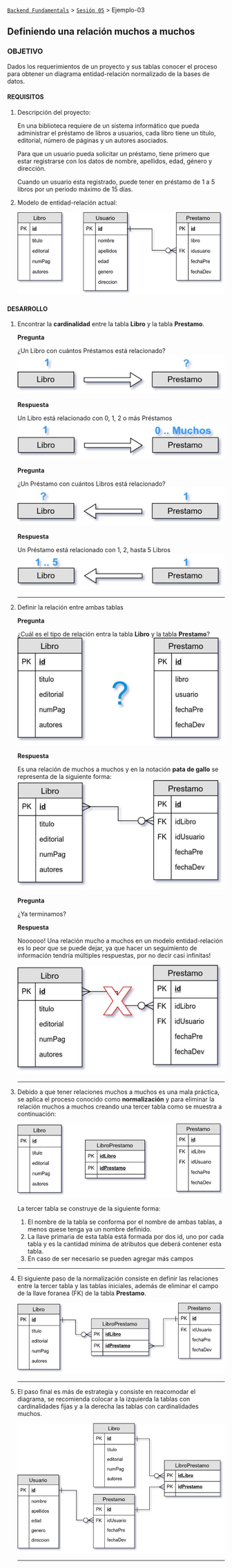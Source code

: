 [`Backend Fundamentals`](../../Readme.md) > [`Sesión 05`](../Readme.md) > Ejemplo-03
## Definiendo una relación muchos a muchos

### OBJETIVO
Dados los requerimientos de un proyecto y sus tablas conocer el proceso para obtener un diagrama entidad-relación normalizado de la bases de datos.

#### REQUISITOS
1. Descripción del proyecto:

   En una biblioteca requiere de un sistema informático que pueda administrar el préstamo de libros a usuarios, cada libro tiene un título, editorial, número de páginas y un autores asociados.

   Para que un usuario pueda solicitar un préstamo, tiene primero que estar registrarse con los datos de nombre, apellidos, edad, género y dirección.

   Cuando un usuario esta registrado, puede tener en préstamo de 1 a 5 libros por un periodo máximo de 15 días.

1. Modelo de entidad-relación actual:

   ![Diagrama entidad-relación](assets/modelo-entidad-relacion-inicial.jpg)


#### DESARROLLO
1. Encontrar la __cardinalidad__ entre la tabla __Libro__ y la tabla __Prestamo__.

   __Pregunta__

   ¿Un Libro con cuántos Préstamos está relacionado? ![Pregunta](assets/relaciones-muchos-muchos-01.jpg)

   __Respuesta__

   Un Libro está relacionado con 0, 1, 2 o más Préstamos ![Solución](assets/relaciones-muchos-muchos-02.jpg)

   __Pregunta__

   ¿Un Préstamo con cuántos Libros está relacionado? ![Pregunta](assets/relaciones-muchos-muchos-03.jpg)

   __Respuesta__

   Un Préstamo está relacionado con 1, 2, hasta 5 Libros ![Solución](assets/relaciones-muchos-muchos-04.jpg)
   ***

1. Definir la relación entre ambas tablas

   __Pregunta__

   ¿Cuál es el tipo de relación entra la tabla __Libro__ y la tabla __Prestamo__? ![Pregunta](assets/relaciones-muchos-muchos-05.jpg)

   __Respuesta__

   Es una relación de muchos a muchos y en la notación __pata de gallo__ se representa de la siguiente forma: ![Solución](assets/relaciones-muchos-muchos-06.jpg)

   __Pregunta__

   ¿Ya terminamos?

   __Respuesta__

   Noooooo! Una relación mucho a muchos en un modelo entidad-relación es lo peor que se puede dejar, ya que hacer un seguimiento de información tendría múltiples respuestas, por no decir casi infinitas!

   ![Solución](assets/relaciones-muchos-muchos-07.jpg)
   ***

1. Debido a que tener relaciones muchos a muchos es una mala práctica, se aplica el proceso conocido como __normalización__ y para eliminar la relación muchos a muchos creando una tercer tabla como se muestra a continuación:

   ![Normalización paso 1](assets/relaciones-muchos-muchos-08.jpg)

   La tercer tabla se construye de la siguiente forma:
   1. El nombre de la tabla se conforma por el nombre de ambas tablas, a menos quese tenga ya un nombre definido.
   1. La llave primaria de esta tabla está formada por dos id, uno por cada tabla y es la cantidad mínima de atributos que deberá contener esta tabla.
   1. En caso de ser necesario se pueden agregar más campos
   ***

1. El siguiente paso de la normalización consiste en definir las relaciones entre la tercer tabla y las tablas iniciales, además de eliminar el campo de la llave foranea (FK) de la tabla __Prestamo__.

   ![Normalización paso 2](assets/relaciones-muchos-muchos-09.jpg)
   ***

1. El paso final es más de estrategia y consiste en reacomodar el diagrama, se recomienda colocar a la izquierda la tablas con cardinalidades fijas y a la derecha las tablas con cardinalidades muchos.

   ![Normalización paso 3](modelo-entidad-relacion.jpg)
   ***

